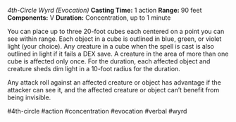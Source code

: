 *4th-Circle Wyrd (Evocation)*
**Casting Time:** 1 action
**Range:** 90 feet
**Components:** V
**Duration:** Concentration, up to 1 minute

You can place up to three 20-foot cubes each centered on a point you can see within range. Each object in a cube is outlined in blue, green, or violet light (your choice). Any creature in a cube when the spell is cast is also outlined in light if it fails a DEX save. A creature in the area of more than one cube is affected only once. For the duration, each affected object and creature sheds dim light in a 10-foot radius for the duration.

Any attack roll against an affected creature or object has advantage if the attacker can see it, and the affected creature or object can’t benefit from being invisible.

#4th-circle #action #concentration #evocation #verbal #wyrd
